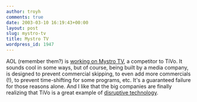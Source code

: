 ```yaml
---
author: troyh
comments: true
date: 2003-03-10 16:19:43+00:00
layout: post
slug: mystro-tv
title: Mystro TV
wordpress_id: 1947
---
```


AOL (remember them?) is [working on Mystro TV](http://www.nytimes.com/2003/03/10/technology/10AOL.html), a competitor to TiVo. It sounds cool in some ways, but of course, being built by a media company, is designed to prevent commercial skipping, to even add more commercials (!), to prevent time-shifting for some programs, etc. It's a guaranteed failure for those reasons alone. And I like that the big companies are finally realizing that TiVo is  a great example of [disruptive technology](http://www.wordspy.com/words/disruptivetechnology.asp).
